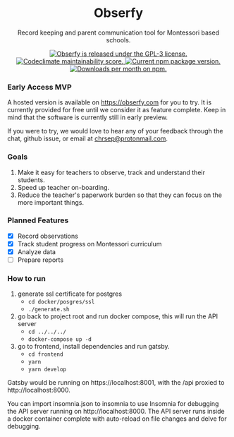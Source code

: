 <h1 align="center">
  Obserfy
</h1>

<p align="center">
    Record keeping and parent communication tool for Montessori based schools.
</p>

<p align="center">
  <a href="https://github.com/obserfy/vor/blob/master/LICENSE">
    <img src="https://img.shields.io/badge/license-GPL3-blue.svg" alt="Obserfy is released under the GPL-3 license." />
  </a>
  <a href="https://codeclimate.com/github/obserfy/vor/maintainability">
    <img src="https://api.codeclimate.com/v1/badges/dc66ddec9ecb065464a3/maintainability" alt="Codeclimate maintainability score." />
  </a>
  <a href="https://circleci.com/gh/obserfy/vor">
    <img src="https://circleci.com/gh/obserfy/vor.svg?style=svg" alt="Current npm package version." />
  </a>
  <a href="https://codecov.io/gh/chrsep/vor">
    <img src="https://codecov.io/gh/obserfy/vor/branch/master/graph/badge.svg" alt="Downloads per month on npm." />
  </a>
</p>


### Early Access MVP

A hosted version is available on https://obserfy.com for you to try. It is currently
provided for free until we consider it as feature complete. Keep in mind that the software is currently still in
early preview.

If you were to try, we would love to hear any of your feedback through the chat, github issue, or email at
chrsep@protonmail.com.

### Goals

1. Make it easy for teachers to observe, track and understand their students.
2. Speed up teacher on-boarding.
3. Reduce the teacher's paperwork burden so that they can focus on the more important things.

### Planned Features

- [x] Record observations
- [x] Track student progress on Montessori curriculum
- [x] Analyze data
- [ ] Prepare reports

### How to run

1. generate ssl certificate for postgres
   - `cd docker/posgres/ssl`
   - `./generate.sh`
2. go back to project root and run docker compose, this will run the API server
   - `cd ../../../`
   - `docker-compose up -d`
3. go to frontend, install dependencies and run gatsby.
   - `cd frontend`
   - `yarn`
   - `yarn develop`

Gatsby would be running on https://localhost:8001, with the /api proxied to http://localhost:8000.

You can import insomnia.json to insomnia to use Insomnia for debugging the API server running on http://localhost:8000.
The API server runs inside a docker container complete with auto-reload on file changes and delve for debugging.
